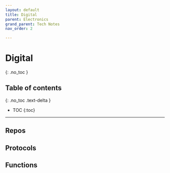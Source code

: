 ```yaml
---
layout: default
title: Digital
parent: Electronics
grand_parent: Tech Notes
nav_order: 2

---
```


# Digital
{: .no_toc }

## Table of contents
{: .no_toc .text-delta }

* TOC
{:toc}

---

## Repos

## Protocols

## Functions
